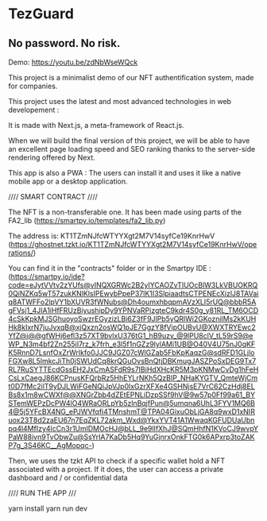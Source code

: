 # TezGuard
## No password. No risk.

Demo: https://youtu.be/zdNbWseWQck

This project is a minimalist demo of our NFT authentification system, made for companies.

This project uses the latest and most advanced technologies in web developement :

It is made with Next.js, a meta-framework of React.js.

When we will build the final version of this project, we will be able to have an excellent page loading speed and SEO ranking thanks to the server-side rendering offered by Next.

This app is also a PWA : The users can install it and uses it like a native mobile app or a desktop application.

//// SMART CONTRACT ////

The NFT is a non-transferable one. It has been made using parts of the FA2_lib (https://smartpy.io/templates/fa2_lib.py)

The address is: KT1TZmNJfcWTYYXgt2M7V14syfCe19KnrHwV (https://ghostnet.tzkt.io/KT1TZmNJfcWTYYXgt2M7V14syfCe19KnrHwV/operations/)

You can find it in the "contracts" folder or in the Smartpy IDE : (https://smartpy.io/ide?code=eJytVVtv2zYUfs@vINQXGRWc2B2yIYCAOZvTIUOcBlW3LkVBUOKRQ0QiNZKq5wT57zukKNlKlsIPEwybPpeP37lK1I3SlpiaadtsCTPENEcXizlJ8TAVaiq8ATWFFo2lpVY1bXUVR3fWNubs@Dh4oumxhbqpmAVzXLI5rUQ@bbbR5AgFVsj1_4JIA1iHfFRUzBiyushipDy9YPNVaRPizgteC9kdr4S0g_y81RL_TM6OCD4cSkKpkMJSGhuoyoSwzrEGyzizLBi6Z3fF9JlPb5yQRlWi2GKoznilMs2kKUHHk8kIxrN7juJvxqB@xjQxzn2osWQ1pJE7GgzY8fVipOUBvU@XWXTRYEwc2YfZ@i@@gfWHj6efl3z57XT9bvlxU376tG1_hB9uzv_@9lPU8clV_tL59rS9@eWP_N3m4bf2Zn255jI7rz_k7frh_e3l5f1nGZz9lylAMi1UB@O40V4U75nJ0qKFK5RnnD7LsnfOxZrWrIkfo0JJC9JGZ07cWlGZab5FbKpKaqzG@sdRFD1GLjloFGXw8L5lmkcJiTh0jSWUdCq8krQGuOvsBnQtjDBKmugJASZPoSxDEG9Tx7RL7RuSYTTEcdGssEH2JxCmASFdR9s7IBiHdXHcKR5M3pKNMwCvDg1hFeHCsLxCaegJ86KCPnusKFQrbRz5HhEYLrNKh5QzBIP_NHaKYGTV_QmteWjCmt0D7fMc2ilT9yDJLWiFGeNQiJpVJp0lxGzrXFXe4GSHNjsE7VrC62CzHdj8ELBs8x1m8wCWXf@@XNGrZbb4dZEtEPNLiDzpSSf9hV@9w57p0Ff99a61_BYSTemWEPzDcPW4lO4WRaORLpYb5zlnBqjfPun@5umqna6UhL3FYV1MQ6B4@5j5YFcBX4NG_ePJWVfqfi4TMnshmT@TPA04GixuObLjGA8q9wxD1xNIRuox23T8d2zaEU67n7EqZKL72akm_Wxd@YkxYVT41A1WwaqKGFUDUaUbnpq4l4MfIzy4lcCn3r1UmlDMOcHJ@bLL_9e9lIfXhJ@SQmHhfN1KVoCJ9wvpYPaW88ivn9TvObwZu@SsYrIA7KaDb5Hq9YuGjnrxOnkFTG0k6APxrp3toZAKP7g_3S46KC__AgMopqc-)

Then, we uses the tzkt API to check if a specific wallet hold a NFT associated with a project. If it does, the user can access a private dashboard and / or confidential data

//// RUN THE APP ///

yarn install
yarn run dev 
